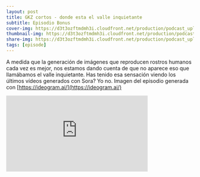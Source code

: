 ```yaml
---
layout: post
title: GKZ cortos - donde esta el valle inquietante
subtitle: Episodio Bonus
cover-img: https://d3t3ozftmdmh3i.cloudfront.net/production/podcast_uploaded_episode/14743809/14743809-1708809855242-b34d718d797e2.jpg
thumbnail-img: https://d3t3ozftmdmh3i.cloudfront.net/production/podcast_uploaded_episode/14743809/14743809-1708809855242-b34d718d797e2.jpg
share-img: https://d3t3ozftmdmh3i.cloudfront.net/production/podcast_uploaded_episode/14743809/14743809-1708809855242-b34d718d797e2.jpg
tags: [episode]
---
```


A medida que la generación de imágenes que reproducen rostros humanos cada vez es mejor, nos estamos dando cuenta de que no aparece eso que llamábamos el valle inquietante. Has tenido esa sensación viendo los últimos vídeos generados con Sora? Yo no. Imagen del episodio generada con [https://ideogram.ai/](https://ideogram.ai/)
<iframe src='https://podcasters.spotify.com/pod/show/geekingzone/embed/episodes/GKZ-cortos---dnde-est-el-valle-inquietante-e2g7nqd' height='204px' width='380px' frameborder='0' scrolling='no'></iframe>